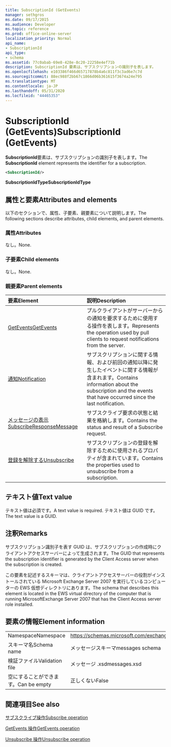```yaml
---
title: SubscriptionId (GetEvents)
manager: sethgros
ms.date: 09/17/2015
ms.audience: Developer
ms.topic: reference
ms.prod: office-online-server
localization_priority: Normal
api_name:
- SubscriptionId
api_type:
- schema
ms.assetid: 77c0abab-69e8-428e-8c20-22258e4ef71b
description: SubscriptionId 要素は、サブスクリプションの識別子を表します。
ms.openlocfilehash: e103386f466d65717878b4a6c811f3c3ad6e7c7d
ms.sourcegitcommit: 88ec988f2bb67c1866d06b361615f3674a24e795
ms.translationtype: MT
ms.contentlocale: ja-JP
ms.lasthandoff: 05/31/2020
ms.locfileid: "44465353"
---
```

# <a name="subscriptionid-getevents"></a><span data-ttu-id="6902d-103">SubscriptionId (GetEvents)</span><span class="sxs-lookup"><span data-stu-id="6902d-103">SubscriptionId (GetEvents)</span></span>

<span data-ttu-id="6902d-104">**SubscriptionId**要素は、サブスクリプションの識別子を表します。</span><span class="sxs-lookup"><span data-stu-id="6902d-104">The **SubscriptionId** element represents the identifier for a subscription.</span></span> 
  
```xml
<SubscriptionId/>
```

 <span data-ttu-id="6902d-105">**SubscriptionIdType**</span><span class="sxs-lookup"><span data-stu-id="6902d-105">**SubscriptionIdType**</span></span>
## <a name="attributes-and-elements"></a><span data-ttu-id="6902d-106">属性と要素</span><span class="sxs-lookup"><span data-stu-id="6902d-106">Attributes and elements</span></span>

<span data-ttu-id="6902d-107">以下のセクションで、属性、子要素、親要素について説明します。</span><span class="sxs-lookup"><span data-stu-id="6902d-107">The following sections describe attributes, child elements, and parent elements.</span></span>
  
### <a name="attributes"></a><span data-ttu-id="6902d-108">属性</span><span class="sxs-lookup"><span data-stu-id="6902d-108">Attributes</span></span>

<span data-ttu-id="6902d-109">なし。</span><span class="sxs-lookup"><span data-stu-id="6902d-109">None.</span></span>
  
### <a name="child-elements"></a><span data-ttu-id="6902d-110">子要素</span><span class="sxs-lookup"><span data-stu-id="6902d-110">Child elements</span></span>

<span data-ttu-id="6902d-111">なし。</span><span class="sxs-lookup"><span data-stu-id="6902d-111">None.</span></span>
  
### <a name="parent-elements"></a><span data-ttu-id="6902d-112">親要素</span><span class="sxs-lookup"><span data-stu-id="6902d-112">Parent elements</span></span>

|<span data-ttu-id="6902d-113">**要素**</span><span class="sxs-lookup"><span data-stu-id="6902d-113">**Element**</span></span>|<span data-ttu-id="6902d-114">**説明**</span><span class="sxs-lookup"><span data-stu-id="6902d-114">**Description**</span></span>|
|:-----|:-----|
|[<span data-ttu-id="6902d-115">GetEvents</span><span class="sxs-lookup"><span data-stu-id="6902d-115">GetEvents</span></span>](getevents.md) <br/> |<span data-ttu-id="6902d-116">プルクライアントがサーバーからの通知を要求するために使用する操作を表します。</span><span class="sxs-lookup"><span data-stu-id="6902d-116">Represents the operation used by pull clients to request notifications from the server.</span></span>  <br/> |
|[<span data-ttu-id="6902d-117">通知</span><span class="sxs-lookup"><span data-stu-id="6902d-117">Notification</span></span>](notification-ex15websvcsotherref.md) <br/> |<span data-ttu-id="6902d-118">サブスクリプションに関する情報、および前回の通知以降に発生したイベントに関する情報が含まれます。</span><span class="sxs-lookup"><span data-stu-id="6902d-118">Contains information about the subscription and the events that have occurred since the last notification.</span></span>  <br/> |
|[<span data-ttu-id="6902d-119">メッセージの表示</span><span class="sxs-lookup"><span data-stu-id="6902d-119">SubscribeResponseMessage</span></span>](subscriberesponsemessage.md) <br/> |<span data-ttu-id="6902d-120">サブスクライブ要求の状態と結果を格納します。</span><span class="sxs-lookup"><span data-stu-id="6902d-120">Contains the status and result of a Subscribe request.</span></span>  <br/> |
|[<span data-ttu-id="6902d-121">登録を解除する</span><span class="sxs-lookup"><span data-stu-id="6902d-121">Unsubscribe</span></span>](unsubscribe.md) <br/> |<span data-ttu-id="6902d-122">サブスクリプションの登録を解除するために使用されるプロパティが含まれています。</span><span class="sxs-lookup"><span data-stu-id="6902d-122">Contains the properties used to unsubscribe from a subscription.</span></span>  <br/> |
   
## <a name="text-value"></a><span data-ttu-id="6902d-123">テキスト値</span><span class="sxs-lookup"><span data-stu-id="6902d-123">Text value</span></span>

<span data-ttu-id="6902d-124">テキスト値は必須です。</span><span class="sxs-lookup"><span data-stu-id="6902d-124">A text value is required.</span></span> <span data-ttu-id="6902d-125">テキスト値は GUID です。</span><span class="sxs-lookup"><span data-stu-id="6902d-125">The text value is a GUID.</span></span>
  
## <a name="remarks"></a><span data-ttu-id="6902d-126">注釈</span><span class="sxs-lookup"><span data-stu-id="6902d-126">Remarks</span></span>

<span data-ttu-id="6902d-127">サブスクリプション識別子を表す GUID は、サブスクリプションの作成時にクライアントアクセスサーバーによって生成されます。</span><span class="sxs-lookup"><span data-stu-id="6902d-127">The GUID that represents the subscription identifier is generated by the Client Access server when the subscription is created.</span></span>
  
<span data-ttu-id="6902d-128">この要素を記述するスキーマは、クライアントアクセスサーバーの役割がインストールされている Microsoft Exchange Server 2007 を実行しているコンピューターの EWS 仮想ディレクトリにあります。</span><span class="sxs-lookup"><span data-stu-id="6902d-128">The schema that describes this element is located in the EWS virtual directory of the computer that is running MicrosoftExchange Server 2007 that has the Client Access server role installed.</span></span>
  
## <a name="element-information"></a><span data-ttu-id="6902d-129">要素の情報</span><span class="sxs-lookup"><span data-stu-id="6902d-129">Element information</span></span>

|||
|:-----|:-----|
|<span data-ttu-id="6902d-130">Namespace</span><span class="sxs-lookup"><span data-stu-id="6902d-130">Namespace</span></span>  <br/> |https://schemas.microsoft.com/exchange/services/2006/messages  <br/> |
|<span data-ttu-id="6902d-131">スキーマ名</span><span class="sxs-lookup"><span data-stu-id="6902d-131">Schema name</span></span>  <br/> |<span data-ttu-id="6902d-132">メッセージスキーマ</span><span class="sxs-lookup"><span data-stu-id="6902d-132">messages schema</span></span>  <br/> |
|<span data-ttu-id="6902d-133">検証ファイル</span><span class="sxs-lookup"><span data-stu-id="6902d-133">Validation file</span></span>  <br/> |<span data-ttu-id="6902d-134">メッセージ .xsd</span><span class="sxs-lookup"><span data-stu-id="6902d-134">messages.xsd</span></span>  <br/> |
|<span data-ttu-id="6902d-135">空にすることができます。</span><span class="sxs-lookup"><span data-stu-id="6902d-135">Can be empty</span></span>  <br/> |<span data-ttu-id="6902d-136">正しくない</span><span class="sxs-lookup"><span data-stu-id="6902d-136">False</span></span>  <br/> |
   
## <a name="see-also"></a><span data-ttu-id="6902d-137">関連項目</span><span class="sxs-lookup"><span data-stu-id="6902d-137">See also</span></span>



[<span data-ttu-id="6902d-138">サブスクライブ操作</span><span class="sxs-lookup"><span data-stu-id="6902d-138">Subscribe operation</span></span>](subscribe-operation.md)
  
[<span data-ttu-id="6902d-139">GetEvents 操作</span><span class="sxs-lookup"><span data-stu-id="6902d-139">GetEvents operation</span></span>](getevents-operation.md)
  
[<span data-ttu-id="6902d-140">Unsubscribe 操作</span><span class="sxs-lookup"><span data-stu-id="6902d-140">Unsubscribe operation</span></span>](unsubscribe-operation.md)


